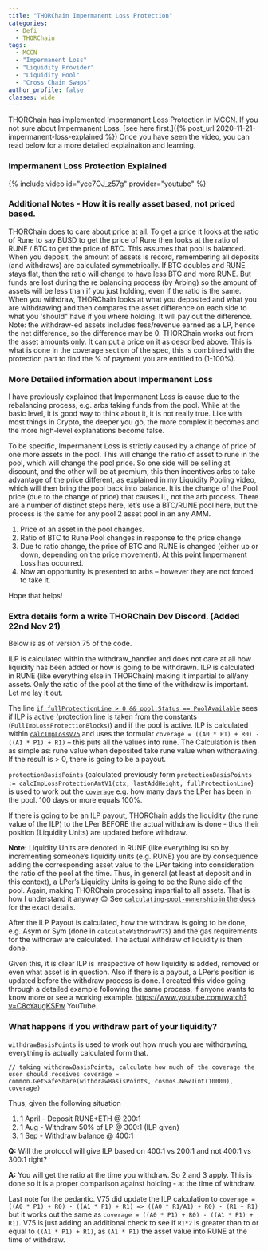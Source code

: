 ```yaml
---
title: "THORChain Impermanent Loss Protection"
categories:
  - Defi
  - THORChain
tags:
  - MCCN  
  - "Impermanent Loss"
  - "Liquidity Provider"
  - "Liquidity Pool"
  - "Cross Chain Swaps"
author_profile: false
classes: wide
---
```


THORChain has implemented Impermanent Loss Protection in MCCN. If you not sure about Impermanent Loss, [see here first.]({% post_url 2020-11-21-impermanent-loss-explained %})
Once you have seen the video, you can read below for a more detailed explainaiton and learning. 

###  Impermanent Loss Protection Explained
{% include video id="yce7OJ_z57g" provider="youtube" %}

### Additional Notes - How it is really asset based, not priced based. 
THORChain does to care about price at all. To get a price it looks at the ratio of Rune to say BUSD to get the price of Rune then looks at the ratio of RUNE / BTC to get the price of BTC. This assumes that pool is balanced. 
When you deposit, the amount of assets is record, remembering all deposits (and withdraws) are calculated symmetrically. If BTC doubles and RUNE stays flat, then the ratio will change to have less BTC and more RUNE. But funds are lost during the re balancing process (by Arbing) so the amount of assets will be less than if you just holding, even if the ratio is the same. 
When you withdraw, THORChain looks at what you deposited and what you are withdrawing and then compares the asset difference on each side to what you 'should" have if you where holding. It will pay out the difference. 
Note: the withdraw-ed assets includes fess/revenue earned as a LP, hence the net difference, so the difference may be 0. 
THORChain works out from the asset amounts only. It can put a price on it as described above. This is what is done in the coverage section of the spec, this is combined with the protection part to find the % of payment you are entitled to (1-100%). 

### More Detailed information about Impermanent Loss
I have previously explained that Impermanent Loss is cause due to the rebalancing process, e.g. arbs taking funds from the pool. While at the basic level, it is good way to think about it, it is not really true. Like with most things in Crypto, the deeper you go, the more complex it becomes and the more high-level explanations become false. 

To be specific, Impermanent Loss is strictly caused by a change of price of one more assets in the pool. This will change the ratio of asset to rune in the pool, which will change the pool price. So one side will be selling at discount, and the other will be at premium, this then incentives arbs to take advantage of the price different, as explained in my Liquidity Pooling video, which will then bring the pool back into balance. It is the change of the Pool price (due to the change of price) that causes IL, not the arb process. 
There are a number of distinct steps here, let’s use a BTC/RUNE pool here, but the process is the same for any pool 2 asset pool in an any AMM. 

1. Price of an asset in the pool changes.
1. Ratio of BTC to Rune Pool changes in response to the price change
1. Due to ratio change, the price of BTC and RUNE is changed (either up or down, depending on the price movement). At this point Impermanent Loss has occurred.
1. Now an opportunity is presented to arbs – however they are not forced to take it. 

Hope that helps!


### Extra details form a write THORChain Dev Discord. (Added 22nd Nov 21)
Below is as of version 75 of the code. 

ILP is calculated within the withdraw_handler and does not care at all how liquidity has been added or how is going to be withdrawn. ILP is calculated in RUNE (like everything else in THORChain) making it impartial to all/any assets. Only the ratio of the pool at the time of the withdraw is important. 
Let me lay it out.

The line [`if fullProtectionLine > 0 && pool.Status == PoolAvailable`](https://gitlab.com/thorchain/thornode/-/blob/develop/x/thorchain/withdraw_current.go#L83) sees if ILP is active (protection line is taken from the constants (`FullImpLossProtectionBlocks`)) and if the pool is active. 
ILP is calculated within [`calcImpLossV75`](https://gitlab.com/thorchain/thornode/-/blob/develop/x/thorchain/withdraw_current.go#L222) and uses the formular `coverage = ((A0 * P1) + R0) - ((A1 * P1) + R1)` – this puts all the values into rune. The Calculation is then as simple as:  rune value when deposited take rune value when withdrawing. If the result is > 0, there is going to be a payout.


 `protectionBasisPoints` (calculated previously form `protectionBasisPoints := calcImpLossProtectionAmtV1(ctx, lastAddHeight, fullProtectionLine`) is used to work out the [`coverage`](https://gitlab.com/thorchain/thornode/-/blob/develop/x/thorchain/withdraw_current.go#L243) e.g. how many days the LPer has been in the pool. 100 days or more equals 100%. 


If there is going to be an ILP payout, THORChain  [adds](https://gitlab.com/thorchain/thornode/-/blob/develop/x/thorchain/withdraw_current.go#L100) the liquidity (the rune value of the ILP) to the LPer BEFORE the actual withdraw is done - thus their position (Liquidity Units) are updated before withdraw.

<b>Note:</b> Liquidity Units are denoted in RUNE (like everything is) so by incrementing someone’s liquidity units (e.g. RUNE) you are by consequence adding the corresponding asset value to the LPer taking into consideration the ratio of the pool at the time. Thus, in general (at least at deposit and in this context), a LPer’s Liquidity Units is going to be the Rune side of the pool. Again, making THORChain processing impartial to all assets. That is how I understand it anyway 😊 See [`calculating-pool-ownership` in the docs](https://docs.thorchain.org/thorchain-finance/continuous-liquidity-pools#calculating-pool-ownership) for the exact details. 

After the ILP Payout is calculated, how the withdraw is going to be done, e.g. Asym or Sym (done in `calculateWithdrawV75`) and the gas requirements for the withdraw are calculated. The actual withdraw of liquidity is then done.

Given this, it is clear ILP is irrespective of how liquidity is added, removed or even what asset is in question. Also if there is a payout, a LPer’s position is updated before the withdraw process is done. 
I created this video going through a detailed example following the same process, if anyone wants to know more or see a working example. https://www.youtube.com/watch?v=C8cYaugKSFw
YouTube.

### What happens if you withdraw part of your liquidity?
`withdrawBasisPoints` is used to work out how much you are withdrawing, everything is actually calculated form that. 

``
    // taking withdrawBasisPoints, calculate how much of the coverage the user should receives
    coverage = common.GetSafeShare(withdrawBasisPoints, cosmos.NewUint(10000), coverage)
``

Thus, given the following situation
1. 1 April - Deposit RUNE+ETH @ 200:1
1. 1 Aug - Withdraw 50% of LP @ 300:1 (ILP given)
1. 1 Sep - Withdraw balance @ 400:1

**Q:** Will the protocol will give ILP based on 400:1 vs 200:1 and not 400:1 vs 300:1 right?

**A:** You will get the ratio at the time you withdraw. So 2 and 3 apply. This is done so it is a proper comparison against holding - at the time of withdraw.

Last note for the pedantic. V75 did update the ILP calculation to `coverage = ((A0 * P1) + R0) - ((A1 * P1) + R1) => ((A0 * R1/A1) + R0) - (R1 + R1)` but it works out the same as `coverage = ((A0 * P1) + R0) - ((A1 * P1) + R1)`. V75 is just adding an additional check to see if `R1*2` is greater than to or equal to `((A1 * P1) + R1)`, as `(A1 * P1)` the asset value into RUNE at the time of withdraw.